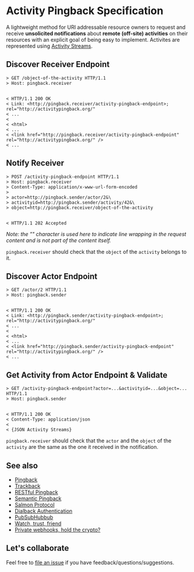 # Activity Pingback Specification

A lightweight method for URI addressable resource owners to request and receive __unsolicited notifications__ about __remote (off-site) activities__ on their resources with an explicit goal of being easy to implement. Activites are represented using [Activity Streams](http://activitystrea.ms/).

## Discover Receiver Endpoint

```
> GET /object-of-the-activity HTTP/1.1
> Host: pingback.receiver


< HTTP/1.1 200 OK
< Link: <http://pingback.receiver/activity-pingback-endpoint>; rel="http://activitypingback.org/"
< ...
<
< <html>
< ...
< <link href="http://pingback.receiver/activity-pingback-endpoint" rel="http://activitypingback.org/" />
< ...
```




## Notify Receiver

```
> POST /activity-pingback-endpoint HTTP/1.1
> Host: pingback.receiver
> Content-Type: application/x-www-url-form-encoded
>
> actor=http://pingback.sender/actor/2&\
> activityid=http://pingback.sender/activity/42&\
> object=http://pingback.receiver/object-of-the-activity


< HTTP/1.1 202 Accepted
```

_Note: the "\" character is used here to indicate line wrapping in the request content and is not part of the content itself._

`pingback.receiver` should check that the `object` of the `activity` belongs to it.


## Discover Actor Endpoint

```
> GET /actor/2 HTTP/1.1
> Host: pingback.sender


< HTTP/1.1 200 OK
< Link: <http://pingback.sender/activity-pingback-endpoint>; rel="http://activitypingback.org/"
< ...
<
< <html>
< ...
< <link href="http://pingback.sender/activity-pingback-endpoint" rel="http://activitypingback.org/" />
< ...
```

## Get Activity from Actor Endpoint & Validate

```
> GET /activity-pingback-endpoint?actor=...&activityid=...&object=... HTTP/1.1
> Host: pingback.sender


< HTTP/1.1 200 OK
< Content-Type: application/json
<
< {JSON Activity Streams}
```

`pingback.receiver` should check that the `actor` and the `object` of the `activity` are the same as the one it received in the notification.


## See also

* [Pingback](http://www.hixie.ch/specs/pingback/pingback)
* [Trackback](http://archive.cweiske.de/trackback/trackback-1.2.html)
* [RESTful Pingback](http://www.w3.org/wiki/Pingback)
* [Semantic Pingback](http://aksw.org/projects/semanticpingback)
* [Salmon Protocol](http://salmon-protocol.googlecode.com/svn/trunk/draft-panzer-salmon-00.html)
* [Dialback Authentication](http://tools.ietf.org/html/draft-prodromou-dialback-00)
* [PubSubHubbub](https://code.google.com/p/pubsubhubbub/)
* [Watch, trust, friend](http://markpasc.typepad.com/blog/2011/03/watch-trust-friend.html)
* [Private webhooks, hold the crypto?](http://markpasc.typepad.com/blog/2011/04/private-webhooks-hold-the-crypto.html)

## Let's collaborate
Feel free to [file an issue](https://github.com/converspace/activity-pingback/issues) if you have feedback/questions/suggestions.
